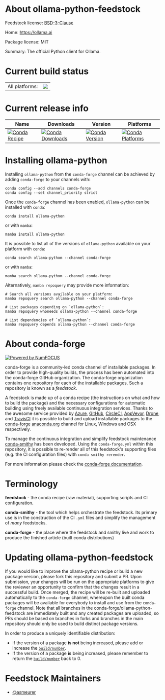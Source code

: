 About ollama-python-feedstock
=============================

Feedstock license: [BSD-3-Clause](https://github.com/conda-forge/ollama-python-feedstock/blob/main/LICENSE.txt)

Home: https://ollama.ai

Package license: MIT

Summary: The official Python client for Ollama.

Current build status
====================


<table><tr><td>All platforms:</td>
    <td>
      <a href="https://dev.azure.com/conda-forge/feedstock-builds/_build/latest?definitionId=23447&branchName=main">
        <img src="https://dev.azure.com/conda-forge/feedstock-builds/_apis/build/status/ollama-python-feedstock?branchName=main">
      </a>
    </td>
  </tr>
</table>

Current release info
====================

| Name | Downloads | Version | Platforms |
| --- | --- | --- | --- |
| [![Conda Recipe](https://img.shields.io/badge/recipe-ollama--python-green.svg)](https://anaconda.org/conda-forge/ollama-python) | [![Conda Downloads](https://img.shields.io/conda/dn/conda-forge/ollama-python.svg)](https://anaconda.org/conda-forge/ollama-python) | [![Conda Version](https://img.shields.io/conda/vn/conda-forge/ollama-python.svg)](https://anaconda.org/conda-forge/ollama-python) | [![Conda Platforms](https://img.shields.io/conda/pn/conda-forge/ollama-python.svg)](https://anaconda.org/conda-forge/ollama-python) |

Installing ollama-python
========================

Installing `ollama-python` from the `conda-forge` channel can be achieved by adding `conda-forge` to your channels with:

```
conda config --add channels conda-forge
conda config --set channel_priority strict
```

Once the `conda-forge` channel has been enabled, `ollama-python` can be installed with `conda`:

```
conda install ollama-python
```

or with `mamba`:

```
mamba install ollama-python
```

It is possible to list all of the versions of `ollama-python` available on your platform with `conda`:

```
conda search ollama-python --channel conda-forge
```

or with `mamba`:

```
mamba search ollama-python --channel conda-forge
```

Alternatively, `mamba repoquery` may provide more information:

```
# Search all versions available on your platform:
mamba repoquery search ollama-python --channel conda-forge

# List packages depending on `ollama-python`:
mamba repoquery whoneeds ollama-python --channel conda-forge

# List dependencies of `ollama-python`:
mamba repoquery depends ollama-python --channel conda-forge
```


About conda-forge
=================

[![Powered by
NumFOCUS](https://img.shields.io/badge/powered%20by-NumFOCUS-orange.svg?style=flat&colorA=E1523D&colorB=007D8A)](https://numfocus.org)

conda-forge is a community-led conda channel of installable packages.
In order to provide high-quality builds, the process has been automated into the
conda-forge GitHub organization. The conda-forge organization contains one repository
for each of the installable packages. Such a repository is known as a *feedstock*.

A feedstock is made up of a conda recipe (the instructions on what and how to build
the package) and the necessary configurations for automatic building using freely
available continuous integration services. Thanks to the awesome service provided by
[Azure](https://azure.microsoft.com/en-us/services/devops/), [GitHub](https://github.com/),
[CircleCI](https://circleci.com/), [AppVeyor](https://www.appveyor.com/),
[Drone](https://cloud.drone.io/welcome), and [TravisCI](https://travis-ci.com/)
it is possible to build and upload installable packages to the
[conda-forge](https://anaconda.org/conda-forge) [anaconda.org](https://anaconda.org/)
channel for Linux, Windows and OSX respectively.

To manage the continuous integration and simplify feedstock maintenance
[conda-smithy](https://github.com/conda-forge/conda-smithy) has been developed.
Using the ``conda-forge.yml`` within this repository, it is possible to re-render all of
this feedstock's supporting files (e.g. the CI configuration files) with ``conda smithy rerender``.

For more information please check the [conda-forge documentation](https://conda-forge.org/docs/).

Terminology
===========

**feedstock** - the conda recipe (raw material), supporting scripts and CI configuration.

**conda-smithy** - the tool which helps orchestrate the feedstock.
                   Its primary use is in the construction of the CI ``.yml`` files
                   and simplify the management of *many* feedstocks.

**conda-forge** - the place where the feedstock and smithy live and work to
                  produce the finished article (built conda distributions)


Updating ollama-python-feedstock
================================

If you would like to improve the ollama-python recipe or build a new
package version, please fork this repository and submit a PR. Upon submission,
your changes will be run on the appropriate platforms to give the reviewer an
opportunity to confirm that the changes result in a successful build. Once
merged, the recipe will be re-built and uploaded automatically to the
`conda-forge` channel, whereupon the built conda packages will be available for
everybody to install and use from the `conda-forge` channel.
Note that all branches in the conda-forge/ollama-python-feedstock are
immediately built and any created packages are uploaded, so PRs should be based
on branches in forks and branches in the main repository should only be used to
build distinct package versions.

In order to produce a uniquely identifiable distribution:
 * If the version of a package **is not** being increased, please add or increase
   the [``build/number``](https://docs.conda.io/projects/conda-build/en/latest/resources/define-metadata.html#build-number-and-string).
 * If the version of a package **is** being increased, please remember to return
   the [``build/number``](https://docs.conda.io/projects/conda-build/en/latest/resources/define-metadata.html#build-number-and-string)
   back to 0.

Feedstock Maintainers
=====================

* [@asmeurer](https://github.com/asmeurer/)

